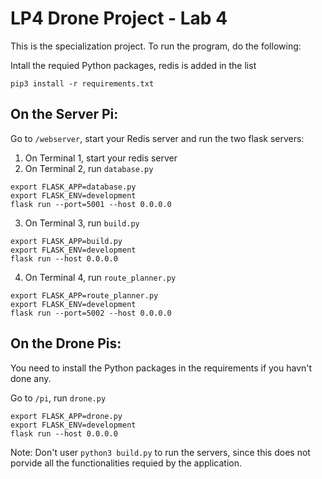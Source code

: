# LP4 Drone Project - Lab 4

This is the specialization project. To run the program, do the following:



Intall the requied Python packages, redis is added in the list
```
pip3 install -r requirements.txt
```

## On the Server Pi:
Go to `/webserver`, start your Redis server and run the two flask servers:
1. On Terminal 1, start your redis server
2. On Terminal 2, run `database.py`
```
export FLASK_APP=database.py
export FLASK_ENV=development
flask run --port=5001 --host 0.0.0.0
```
3. On Terminal 3, run `build.py`
```
export FLASK_APP=build.py
export FLASK_ENV=development
flask run --host 0.0.0.0
```
4. On Terminal 4, run `route_planner.py`
```
export FLASK_APP=route_planner.py
export FLASK_ENV=development
flask run --port=5002 --host 0.0.0.0
```

## On the Drone Pis:
You need to install the Python packages in the requirements if you havn't done any. 

Go to `/pi`, run `drone.py`
```
export FLASK_APP=drone.py
export FLASK_ENV=development
flask run --host 0.0.0.0
```

Note: Don't user `python3 build.py` to run the servers, since this does not porvide all the functionalities requied by the application.

